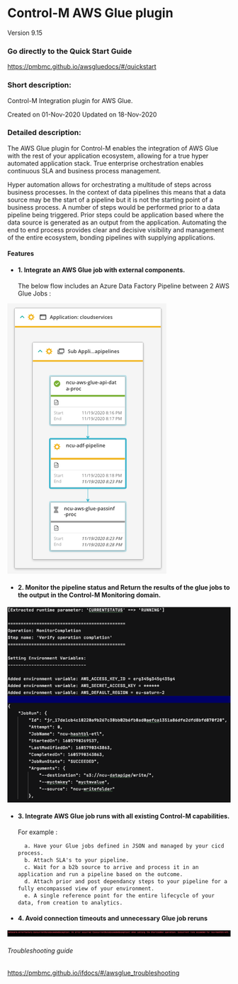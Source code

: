 # Control-M AWS Glue plugin
Version 9.15

### Go directly to the Quick Start Guide
https://pmbmc.github.io/awsgluedocs/#/quickstart

### Short description:
Control-M Integration plugin for AWS Glue.

Created on 01-Nov-2020
Updated on 18-Nov-2020
 
### Detailed description:

The AWS Glue plugin for Control-M enables the integration of AWS Glue with the rest of your application 
ecosystem, allowing for a true hyper automated application stack. True enterprise orchestration enables continuous SLA and business
process management.



Hyper automation allows for orchestrating a multitude of steps across business processes. In the context of data pipelines
this means that a data source may be the start of a pipeline but it is not the starting point of a business process.
A number of steps would be performed prior to a data pipeline being triggered. Prior steps could be application based where the data 
source is generated as an output from the application. Automating the end to end process provides clear and decisive 
visibility and management of the entire ecosystem, bonding pipelines with supplying applications.

#### Features

* #### 1. Integrate an AWS Glue job with external components.  

    The below flow includes an Azure Data Factory Pipeline between 2 AWS Glue Jobs :

![workflow](./images/cloud-services.png)

* #### 2. Monitor the pipeline status and Return the results of the glue jobs to the output in the Control-M Monitoring domain.  

![workflow](./images/glueout.png)

* #### 3. Integrate AWS Glue job runs with all existing Control-M capabilities.  
    For example : 
                   
        a. Have your Glue jobs defined in JSON and managed by your cicd process.          
        b. Attach SLA's to your pipeline.
        c. Wait for a b2b source to arrive and process it in an application and run a pipeline based on the outcome.
        d. Attach prior and post dependancy steps to your pipeline for a fully encompassed view of your environment.
        e. A single reference point for the entire lifecycle of your data, from creation to analytics.

* #### 4. Avoid connection timeouts and unnecessary Glue job reruns

![workflow](./images/duplicateruns.png)
 
###### Troubleshooting guide
 
 https://pmbmc.github.io/ifdocs/#/awsglue_troubleshooting

 
